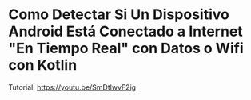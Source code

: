 # Como Detectar Si Un Dispositivo Android Está Conectado a Internet "En Tiempo Real" con Datos o Wifi con Kotlin 

Tutorial: https://youtu.be/SmDtlwvF2ig 
